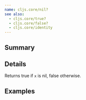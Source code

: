 ```yaml
---
name: cljs.core/nil?
see also:
  - cljs.core/true?
  - cljs.core/false?
  - cljs.core/identity
---
```


## Summary

## Details

Returns true if `x` is nil, false otherwise.

## Examples
